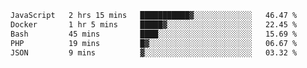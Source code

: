 
<!--START_SECTION:waka-->

```txt
JavaScript   2 hrs 15 mins   ███████████▓░░░░░░░░░░░░░   46.47 %
Docker       1 hr 5 mins     █████▓░░░░░░░░░░░░░░░░░░░   22.45 %
Bash         45 mins         ████░░░░░░░░░░░░░░░░░░░░░   15.69 %
PHP          19 mins         █▓░░░░░░░░░░░░░░░░░░░░░░░   06.67 %
JSON         9 mins          ▓░░░░░░░░░░░░░░░░░░░░░░░░   03.32 %
```

<!--END_SECTION:waka-->
